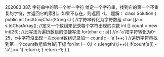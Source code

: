 202083
387. 字符串中的第一个唯一字符
     给定一个字符串，找到它的第一个不重复的字符，并返回它的索引。如果不存在，则返回 -1。 
题解：
class Solution {
    public int firstUniqChar(String s) {
        //字符串转化为字符数组
        char []a = s.toCharArray();
        //定义一个数组来记录每个字符出现的次数
        int [] count = new int[26];
        //此写法为遍历数组的便捷写法
        for(char c : a){
        //c-'a'把字符转化为0-25，c中字符没出现一次count数组记录加一
            count[c - 'a']++;
        }
        //遍历字符串找到第一个count数组值为1的下标
        for(int i = 0;i < s.length();i++){
            if(count[a[i] - 'a'] == 1)
                return i;
        }
        return -1;
    }
}
